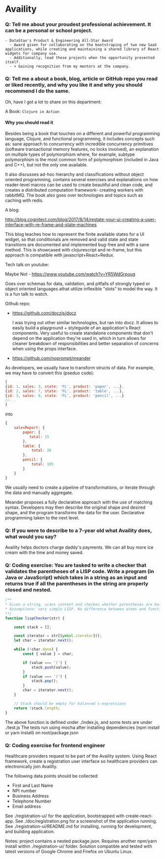 # Availity

### Q: Tell me about your proudest professional achievement.  It can be a personal or school project.

    - DataStax's Product & Engineering All-Star Award
      - Award given for collaborating on the bootstraping of two new SaaS applications, while creating and maintaining a shared library of React widgets for company use.
      - Additionally, lead these projects when the opportunity presented itself.
      - + Gaining recognition from my mentors at the company.

### Q: Tell me a about a book, blog, article or GitHub repo you read or liked recently, and why you like it and why you should recommend I do the same.

Oh, have I got a lot to share on this department:

A Book: `Clojure in Action`

#### Why you should read it

Besides being a book that touches on a different and powerful programming language, Clojure, and functional programming, it includes concepts such as: sane approach to concurrency with incredible concurrency primitives (software transactional memory features, no locks involved), an explanation on multiple types of polymorphism where, for example, subtype polymorphism is the most common form of polymorphism (included in Java and C++), but not the only one available.

It also discusses ad-hoc hierarchy and classifications without object oriented programming, contains several exercises and explanations on how reader-level macros can be used to create beautiful and clean code, and creates a distributed computation framework- creating workers with rabbitMQ. The book also goes over technologies and topics such as caching with redis. 

A blog: 

http://blog.cognitect.com/blog/2017/8/14/restate-your-ui-creating-a-user-interface-with-re-frame-and-state-machines

This blog teaches how to represent the finite available states for a UI widget, so that conditionals are removed and
valid state and state transitions are documented and implemented bug-free and with a sane method. This is showcased with
clojurescript and re-frame, but this approach is compatible with javascript+React+Redux. 

Tech talk on youtube:

Maybe Not - https://www.youtube.com/watch?v=YR5WdGrpoug

Goes over schemas for data, validation, and pitfalls of strongly typed or object oriented languages athat utilize inflexible
"slots" to model the way. It is a fun talk to watch.

Github repo:
  - https://github.com/doczjs/docz

    I was trying out other similar technologies, but ran into docz. It allows to easily build a playground + styleguide
    of an application's React components. Very useful to create standalone components that don't depend on the application
    they're used in, which in turn allows for cleaner breakdown of responsibilities and better separation of concerns when using the props interface.

  - https://github.com/noprompt/meander

  As developers, we usually have to transform structs of data. For example, we may have to convert this (pseduo code):
  ```js
  [
  {id: 1, sales: 3, state: 'FL', product: 'paper', ...},
  {id: 2, sales: 7, state: 'FL', product: 'table', ...},
  {id: 3, sales: 9, state: 'FL', product: 'pencil', ...}
  //...
  ]
  ```
  
  into
  
  ```js
  {
      salesReport: {
          paper: {
             total: 15
          },
          table: {
              total: 26
          },
          pencil: {
              total: 105
          }
      }
  }
  ```
  
  We usually need to create a pipeline of transformations, or iterate through the data and manually aggregate.
  
  Meander proposes a fully declarative approach with the use of matching syntax. Developers may then describe 
  the original shape and desired shape, and the program transforms the data for the user. Declarative programming
  taken to the next level.

### Q: If you were to describe to a 7-year old what Availity does, what would you say?

Availity helps doctors charge daddy's payments. We can all buy more ice cream with the time and money saved.

### Q: Coding exercise: You are tasked to write a checker that validates the parentheses of a LISP code. Write a program (in Java or JavaScript) which takes in a string as an input and returns true if all the parentheses in the string are properly closed and nested.

```js
/**
* Given a string, scans content and checkes whether parentheses are balanced, ala LISP.
* Assumptions: very simple LISP. No difference between atoms and functions. No strings allowed.
**/
function lispChecker(str) {

    const stack = [];

    const iterator = str[Symbol.iterator]();
    let char = iterator.next();

    while (!char.done) {
        const { value } = char;

        if (value === '(') {
            stack.push(value);
        }
        if (value === ')') {
            stack.pop();
        }
        char = iterator.next();
    }

    // Stack should be empty for balanced s-expressions
    return !stack.length;
}
```

The above function is defined under ./index.js, and some tests are under ./test.js
The tests run using mocha after installing dependencies (npm install or yarn install) on root/package.json

### Q: Coding exercise for frontend engineer

Healthcare providers request to be part of the Availity system. Using React framework, create a registration user interface so healthcare providers can electronically join Availity.

The following data points should be collected:
- First and Last Name
- NPI number
- Business Address
- Telephone Number
- Email address

See ./registration-ui/ for the application, bootstrapped with create-react-app.
See ./doc/registration.png for a screenshot of the application running.
See ./registration-ui/README.md for installing, running for development, and building application.

Notes: project contains a nested package.json. Requires another npm/yarn install within ./registration-ui/ folder.
Solution compatible and tested with latest versions of Google Chrome and Firefox on Ubuntu Linux.
